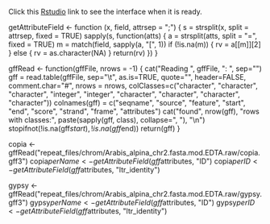 Click this [Rstudio](https://[[HOST_SUBDOMAIN]]-8787-[[KATACODA_HOST]].environments.katacoda.com/) link to see the interface when it is ready. 


getAttributeField <- function (x, field, attrsep = ";") {
  s = strsplit(x, split = attrsep, fixed = TRUE)
  sapply(s, function(atts) {
    a = strsplit(atts, split = "=", fixed = TRUE)
    m = match(field, sapply(a, "[", 1))
    if (!is.na(m)) {
      rv = a[[m]][2]
    }
    else {
      rv = as.character(NA)
    }
    return(rv)
  })
}

gffRead <- function(gffFile, nrows = -1) {
  cat("Reading ", gffFile, ": ", sep="")
  gff = read.table(gffFile, sep="\t", as.is=TRUE, quote="",
                   header=FALSE, comment.char="#", nrows = nrows,
                   colClasses=c("character", "character", "character", "integer",
                                "integer",
                                "character", "character", "character", "character"))
  colnames(gff) = c("seqname", "source", "feature", "start", "end",
                    "score", "strand", "frame", "attributes")
  cat("found", nrow(gff), "rows with classes:",
      paste(sapply(gff, class), collapse=", "), "\n")
  stopifnot(!is.na(gff$start), !is.na(gff$end))
return(gff)
}


copia <- gffRead("repeat_files/chrom/Arabis_alpina_chr2.fasta.mod.EDTA.raw/copia.gff3")
copia$perName <- getAttributeField(gff$attributes, "ID")
copia$perID <- getAttributeField(gff$attributes, "ltr_identity")

gypsy <- gffRead("repeat_files/chrom/Arabis_alpina_chr2.fasta.mod.EDTA.raw/gypsy.gff3")
gypsy$perName <- getAttributeField(gff$attributes, "ID")
gypsy$perID <- getAttributeField(gff$attributes, "ltr_identity")